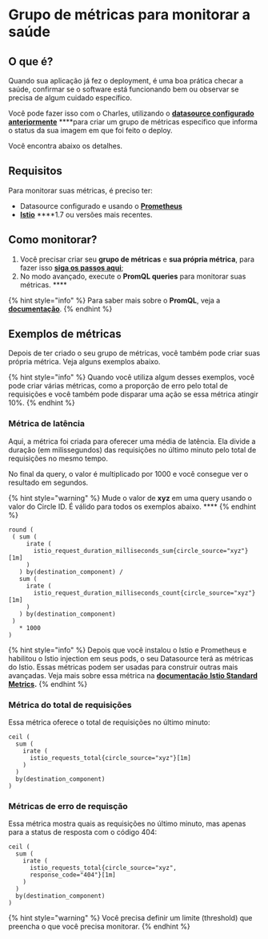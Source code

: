 # Grupo de métricas para monitorar a saúde

## O que é?

Quando sua aplicação já fez o deployment, é uma boa prática checar a saúde, confirmar se o software está funcionando bem ou observar se precisa de algum cuidado específico. 

Você pode fazer isso com o Charles, utilizando o [**datasource configurado anteriormente**](../../primeiros-passos/definindo-workspace/adicionando-o-datasource.md) ****para criar um grupo de métricas especifico que informa o status da sua imagem em que foi feito o deploy. 

 Você encontra abaixo os detalhes.

## Requisitos

Para monitorar suas métricas, é preciso ter: 

*  Datasource configurado e usando o [**Prometheus**](https://prometheus.io/)
*  [**Istio**](https://istio.io/latest/) ****1.7 ou versões mais recentes.

## Como monitorar?

1. Você precisar criar seu **grupo de métricas** e **sua própria métrica**, para fazer isso [**siga os passos aqui**](grupo-de-metricas.md);
2. No modo avançado, execute o **PromQL queries** para monitorar suas métricas. ****

{% hint style="info" %}
Para saber mais sobre o **PromQL**, veja a [**documentação**](https://prometheus.io/docs/prometheus/latest/querying/basics/).
{% endhint %}

## Exemplos de métricas

Depois de ter criado o seu grupo de métricas, você também pode criar suas própria métrica. Veja alguns exemplos abaixo.

{% hint style="info" %}
Quando você utiliza algum desses exemplos, você pode criar várias métricas, como a proporção de erro pelo total de requisições e você também pode disparar uma ação se essa métrica atingir 10%. 
{% endhint %}

### Métrica de latência 

Aqui, a métrica foi criada para oferecer uma média de latência. Ela divide a duração \(em milissegundos\) das requisições no último minuto pelo total de requisições no mesmo tempo. 

No final da query, o valor é multiplicado por 1000 e você consegue ver o resultado em segundos.

{% hint style="warning" %}
Mude o valor de **xyz**  em uma query usando o valor do Circle ID. É válido para todos os exemplos abaixo. ****
{% endhint %}

```
round (
 ( sum (
     irate (
       istio_request_duration_milliseconds_sum{circle_source="xyz"}[1m]
     )
   ) by(destination_component) /
   sum (
     irate (
       istio_request_duration_milliseconds_count{circle_source="xyz"}[1m]
     )
   ) by(destination_component)
 ) 
   * 1000
)
```

{% hint style="info" %}
Depois que você instalou o Istio e Prometheus e habilitou o Istio injection em seus pods,  o seu Datasource terá as métricas do Istio. Essas métricas podem ser usadas para construir outras mais avançadas. Veja mais sobre essa métrica na [**documentação** **Istio Standard Metrics**](https://istio.io/latest/docs/reference/config/metrics/)**.**
{% endhint %}

### Métrica do total de requisições 

Essa métrica oferece o total de requisições no último minuto: 

```
ceil (
  sum (
    irate (
      istio_requests_total{circle_source="xyz"}[1m]
    )
  ) 
  by(destination_component)
) 
```

### Métricas de erro de requisção

Essa métrica mostra quais as requisições no último minuto, mas apenas para a status de resposta com o código 404: 

```
ceil (
  sum (
    irate (
      istio_requests_total{circle_source="xyz",
      response_code="404"}[1m]
    )
  ) 
  by(destination_component)
) 
```

{% hint style="warning" %}
Você precisa definir um limite \(threshold\) que preencha o que você precisa monitorar. 
{% endhint %}

